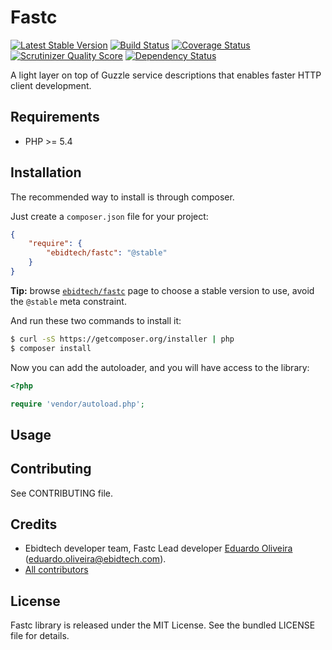 # Fastc #

[![Latest Stable Version](https://poser.pugx.org/ebidtech/fastc/v/stable.png)](https://packagist.org/packages/ebidtech/fastc) [![Build Status](https://travis-ci.org/ebidtech/fastc.png?branch=master)](https://travis-ci.org/ebidtech/fastc) [![Coverage Status](https://coveralls.io/repos/ebidtech/fastc/badge.png?branch=master)](https://coveralls.io/r/ebidtech/fastc?branch=master) [![Scrutinizer Quality Score](https://scrutinizer-ci.com/g/ebidtech/fastc/badges/quality-score.png?s=0a1a7106c41557a6201f163c84a7f02a820759a1)](https://scrutinizer-ci.com/g/ebidtech/fastc/) [![Dependency Status](https://www.versioneye.com/user/projects/52f3bd0bec1375381f00008f/badge.png)](https://www.versioneye.com/user/projects/52f3bd0bec1375381f00008f)

A light layer on top of Guzzle service descriptions that enables faster HTTP client development.

## Requirements ##

* PHP >= 5.4

## Installation ##

The recommended way to install is through composer.

Just create a `composer.json` file for your project:

``` json
{
    "require": {
        "ebidtech/fastc": "@stable"
    }
}
```

**Tip:** browse [`ebidtech/fastc`](https://packagist.org/packages/ebidtech/fastc) page to choose a stable version to use, avoid the `@stable` meta constraint.

And run these two commands to install it:

```bash
$ curl -sS https://getcomposer.org/installer | php
$ composer install
```

Now you can add the autoloader, and you will have access to the library:

```php
<?php

require 'vendor/autoload.php';
```

## Usage ##

## Contributing ##

See CONTRIBUTING file.

## Credits ##

* Ebidtech developer team, Fastc Lead developer [Eduardo Oliveira](https://github.com/entering) (eduardo.oliveira@ebidtech.com).
* [All contributors](https://github.com/ebidtech/fastc/contributors)

## License ##

Fastc library is released under the MIT License. See the bundled LICENSE file for details.

